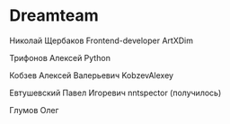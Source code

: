 # Dreamteam

Николай Щербаков  Frontend-developer ArtXDim

Трифонов Алексей Python  

Кобзев Алексей Валерьевич KobzevAlexey

Евтушевский Павел Игоревич nntspector (получилось)

Глумов Олег

